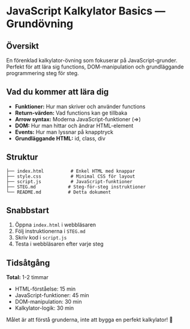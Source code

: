 # JavaScript Kalkylator Basics — Grundövning

## Översikt
En förenklad kalkylator-övning som fokuserar på JavaScript-grunder. Perfekt för att lära sig functions, DOM-manipulation och grundläggande programmering steg för steg.

## Vad du kommer att lära dig
- **Funktioner:** Hur man skriver och använder functions
- **Return-värden:** Vad functions kan ge tillbaka
- **Arrow syntax:** Moderna JavaScript-funktioner (=>)
- **DOM:** Hur man hittar och ändrar HTML-element
- **Events:** Hur man lyssnar på knapptryck
- **Grundläggande HTML:** id, class, div

## Struktur
```
├── index.html          # Enkel HTML med knappar
├── style.css           # Minimal CSS för layout
├── script.js           # JavaScript-funktioner
├── STEG.md            # Steg-för-steg instruktioner
└── README.md          # Detta dokument
```

## Snabbstart
1. Öppna `index.html` i webbläsaren
2. Följ instruktionerna i `STEG.md`
3. Skriv kod i `script.js`
4. Testa i webbläsaren efter varje steg

## Tidsåtgång
**Total:** 1-2 timmar
- HTML-förståelse: 15 min
- JavaScript-funktioner: 45 min
- DOM-manipulation: 30 min
- Kalkylator-logik: 30 min

Målet är att förstå grunderna, inte att bygga en perfekt kalkylator! 🧮
